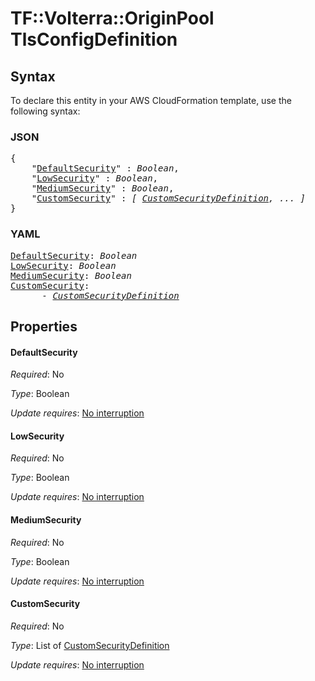 # TF::Volterra::OriginPool TlsConfigDefinition

## Syntax

To declare this entity in your AWS CloudFormation template, use the following syntax:

### JSON

<pre>
{
    "<a href="#defaultsecurity" title="DefaultSecurity">DefaultSecurity</a>" : <i>Boolean</i>,
    "<a href="#lowsecurity" title="LowSecurity">LowSecurity</a>" : <i>Boolean</i>,
    "<a href="#mediumsecurity" title="MediumSecurity">MediumSecurity</a>" : <i>Boolean</i>,
    "<a href="#customsecurity" title="CustomSecurity">CustomSecurity</a>" : <i>[ <a href="customsecuritydefinition.md">CustomSecurityDefinition</a>, ... ]</i>
}
</pre>

### YAML

<pre>
<a href="#defaultsecurity" title="DefaultSecurity">DefaultSecurity</a>: <i>Boolean</i>
<a href="#lowsecurity" title="LowSecurity">LowSecurity</a>: <i>Boolean</i>
<a href="#mediumsecurity" title="MediumSecurity">MediumSecurity</a>: <i>Boolean</i>
<a href="#customsecurity" title="CustomSecurity">CustomSecurity</a>: <i>
      - <a href="customsecuritydefinition.md">CustomSecurityDefinition</a></i>
</pre>

## Properties

#### DefaultSecurity

_Required_: No

_Type_: Boolean

_Update requires_: [No interruption](https://docs.aws.amazon.com/AWSCloudFormation/latest/UserGuide/using-cfn-updating-stacks-update-behaviors.html#update-no-interrupt)

#### LowSecurity

_Required_: No

_Type_: Boolean

_Update requires_: [No interruption](https://docs.aws.amazon.com/AWSCloudFormation/latest/UserGuide/using-cfn-updating-stacks-update-behaviors.html#update-no-interrupt)

#### MediumSecurity

_Required_: No

_Type_: Boolean

_Update requires_: [No interruption](https://docs.aws.amazon.com/AWSCloudFormation/latest/UserGuide/using-cfn-updating-stacks-update-behaviors.html#update-no-interrupt)

#### CustomSecurity

_Required_: No

_Type_: List of <a href="customsecuritydefinition.md">CustomSecurityDefinition</a>

_Update requires_: [No interruption](https://docs.aws.amazon.com/AWSCloudFormation/latest/UserGuide/using-cfn-updating-stacks-update-behaviors.html#update-no-interrupt)


